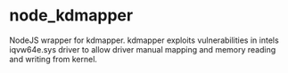 # node_kdmapper
NodeJS wrapper for kdmapper. kdmapper exploits vulnerabilities in intels iqvw64e.sys driver to allow driver manual mapping and memory reading and writing from kernel.
